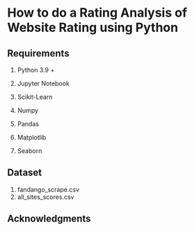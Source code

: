 # How to do a Rating Analysis of Website Rating using Python

## Requirements
1. Python 3.9 +

2. Jupyter Notebook

3. Scikit-Learn

4. Numpy 

5. Pandas

6. Matplotlib

7. Seaborn


## Dataset
1. fandango_scrape.csv
2. all_sites_scores.csv

## Acknowledgments
